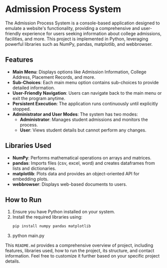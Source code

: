 # Admission Process System

The Admission Process System is a console-based application designed to emulate a website's functionality, providing a comprehensive and user-friendly experience for users seeking information about college admissions, facilities, and more. This project is implemented in Python, leveraging powerful libraries such as NumPy, pandas, matplotlib, and webbrowser.

## Features

- **Main Menu**: Displays options like Admission Information, College Address, Placement Records, and more.
- **Sub-Choices**: Each main menu option contains sub-choices to provide detailed information.
- **User-Friendly Navigation**: Users can navigate back to the main menu or exit the program anytime.
- **Persistent Execution**: The application runs continuously until explicitly stopped.
- **Administrator and User Modes**: The system has two modes:
  - **Administrator**: Manages student admissions and monitors the process.
  - **User**: Views student details but cannot perform any changes.

## Libraries Used

- **NumPy**: Performs mathematical operations on arrays and matrices.
- **pandas**: Imports files (csv, excel, word) and creates dataframes from lists and dictionaries.
- **matplotlib**: Plots data and provides an object-oriented API for embedding plots.
- **webbrowser**: Displays web-based documents to users.

## How to Run

1. Ensure you have Python installed on your system.
2. Install the required libraries using:
   ```bash
   pip install numpy pandas matplotlib
3. python main.py


This `README.md` provides a comprehensive overview of project, including features, libraries used, how to run the project, its structure, and contact information. Feel free to customize it further based on your specific project details.


